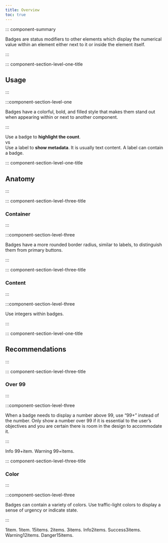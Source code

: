 ```yaml
---
title: Overview
toc: true
---
```


::: component-summary

Badges are status modifiers to other elements which display the numerical value within an element either next to it or inside the element itself.

:::

::: component-section-level-one-title

## Usage

:::

:::component-section-level-one

Badges have a colorful, bold, and filled style that makes them stand out when appearing within or next to another component.

:::

<DocPinbox>
<div>Use a badge to <b>highlight the count</b>.</div>
<div class="versus"><div class="versus-bubble">vs</div></div>
<div>Use a label to <b>show metadata</b>. It is usually text content. A label can contain a badge.</div>
</DocPinbox>

::: component-section-level-one-title

## Anatomy

:::

::: component-section-level-three-title

### Container

:::

:::component-section-level-three

Badges have a more rounded border radius, similar to labels, to distinguish them from primary buttons.

:::

::: component-section-level-three-title

### Content

:::

:::component-section-level-three

Use integers within badges.

:::

::: component-section-level-one-title

## Recommendations

:::

::: component-section-level-three-title

### Over 99

:::

:::component-section-level-three

When a badge needs to display a number above 99, use “99+” instead of the number. Only show a number over 99 if it is essential to the user’s objectives and you are certain there is room in the design to accommodate it.

:::

<DocIndent>
<div cds-layout="horizontal gap:xs">
    <cds-tag readonly status="info">Info <cds-badge status="info">99+<span cds-layout="display:screen-reader-only">item.</span></cds-badge></cds-tag>
    <cds-tag readonly status="warning">Warning <cds-badge status="warning">99+<span cds-layout="display:screen-reader-only">items.</span></cds-badge></cds-tag>
</div>
</DocIndent>

::: component-section-level-three-title

### Color

:::

:::component-section-level-three

Badges can contain a variety of colors. Use traffic-light colors to display a sense of urgency or indicate state.

:::

<DocIndent>
<div cds-layout="horizontal gap:xs">
    <cds-badge color="gray">1<span cds-layout="display:screen-reader-only">item.</span></cds-badge>
    <cds-badge color="purple">1<span cds-layout="display:screen-reader-only">item.</span></cds-badge>
    <cds-badge color="blue">15<span cds-layout="display:screen-reader-only">items.</span></cds-badge>
    <cds-badge color="orange">2<span cds-layout="display:screen-reader-only">items.</span></cds-badge>
    <cds-badge color="light-blue">3<span cds-layout="display:screen-reader-only">items.</span></cds-badge>
    <cds-badge status="info"><span cds-layout="display:screen-reader-only">Info</span>2<span cds-layout="display:screen-reader-only">items.</span></cds-badge>
    <cds-badge status="success"><span cds-layout="display:screen-reader-only">Success</span>3<span cds-layout="display:screen-reader-only">items.</span></cds-badge>
    <cds-badge status="warning"><span cds-layout="display:screen-reader-only">Warning</span>12<span cds-layout="display:screen-reader-only">items.</span></cds-badge>
    <cds-badge status="danger"><span cds-layout="display:screen-reader-only">Danger</span>15<span cds-layout="display:screen-reader-only">items.</span></cds-badge>
</div>
</DocIndent>
